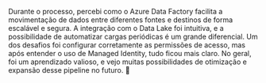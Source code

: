 Durante o processo, percebi como o Azure Data Factory facilita a movimentação de dados entre diferentes fontes e destinos de forma escalável e segura. A integração com o Data Lake foi intuitiva, e a possibilidade de automatizar cargas periódicas é um grande diferencial. Um dos desafios foi configurar corretamente as permissões de acesso, mas após entender o uso de Managed Identity, tudo ficou mais claro. No geral, foi um aprendizado valioso, e vejo muitas possibilidades de otimização e expansão desse pipeline no futuro. 🚀






